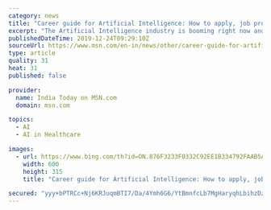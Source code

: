 ```yaml
---
category: news
title: "Career guide for Artificial Intelligence: How to apply, job prospects and salary range"
excerpt: "The Artificial Intelligence industry is booming right now and skilled professionals are very much in demand. Here is a short career guide to the field of AI. Know how to build a career in AI, salary range,"
publishedDateTime: 2019-12-24T09:29:10Z
sourceUrl: https://www.msn.com/en-in/news/other/career-guide-for-artificial-intelligence-how-to-apply-job-prospects-and-salary-range/ar-BBYiExr
type: article
quality: 31
heat: 31
published: false

provider:
  name: India Today on MSN.com
  domain: msn.com

topics:
  - AI
  - AI in Healthcare

images:
  - url: https://www.bing.com/th?id=ON.876F3233F0332C92EE1B334792FAAB5A
    width: 600
    height: 315
    title: "Career guide for Artificial Intelligence: How to apply, job prospects and salary range"

secured: "yyy+bPTRCc+Nj6KRJuqmBTI7/Da/4Ymh6G6/YtBmnfcLb7MgHaryqhLbihzDzpHvzubnf7Pk7ncKw4I/Ns/xK1q1Ws6LhK7hhtGTCIKln9jaa1MxHvpwk/XOn+Doj5u6KyO5Qn1BmYYfNNv8pK3ZRi/quosvIJCQn76K4jSlJcTvJ5AfF4Cl+NwOKye0RVe7s8WBmrfiWL0SzgjqYP6CmcnLW+aB3EruhvYh2rsdNS/C+QRhMb/1jf33bqYxj6BNP+XtkEJqo9OsDd02p5u80g==;7LR6s+i0/y+cdqsmaWn0tQ=="
---
```



